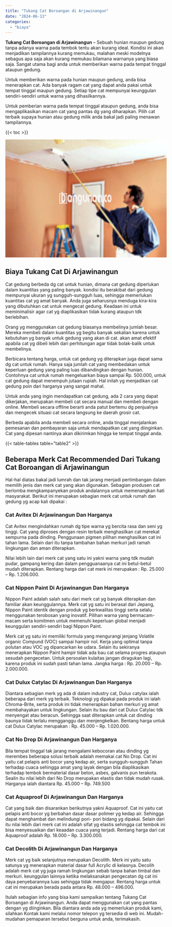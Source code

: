 ```yaml
---
title: "Tukang Cat Boroangan di Arjawinangun"
date: "2024-06-13"
categories: 
  - "biaya"
---
```


**Tukang Cat Boroangan di Arjawinangun** – Sebuah hunian maupun gedung tanpa adanya warna pada tembok tentu akan kurang ideal. Kondisi ini akan menjadikan tampilannya kurang memukau, malahan meski modelnya sebagus apa saja akan kurang memukau bilamana warnanya yang biasa saja. Sangat utama bagi anda untuk memberikan warna pada tempat tinggal ataupun gedung.

Untuk memberikan warna pada hunian maupun gedung, anda bisa menerapkan cat. Ada banyak ragam cat yang dapat anda pakai untuk tempat tinggal maupun gedung. Setiap tipe cat mempunyai keunggulan sendiri-sendiri untuk warna yang dihasilkannya.

Untuk pemberian warna pada tempat tinggal ataupun gedung, anda bisa mengaplikasikan macam cat yang pantas dg yang diharapkan. Pilih cat terbaik supaya hunian atau gedung milik anda bakal jadi paling menawan tampilannya.

{{< toc >}}

![Tukang Cat Boroangan di Arjawinangun](/images/jasa-cat-murah08.png)

## Biaya Tukang Cat Di Arjawinangun

Cat gedung berbeda dg cat untuk hunian, dimana cat gedung diperlukan dalam kuantitas yang paling banyak. kondisi itu berakibat dari gedung mempunyai ukuran yg sungguh-sungguh luas, sehingga memerlukan kuantitas cat yg amat banyak. Anda juga seharusnya menduga kira-kira yang dibutuhkan cat untuk mengecat gedung. Keadaan ini untuk meminimalisir agar cat yg diaplikasikan tidak kurang ataupun tdk berlebihan.

Orang yg menggunakan cat gedung biasanya membelinya jumlah besar. Mereka membeli dalam kuantitas yg begitu banyak sekalian karena untuk kebutuhan yg banyak untuk gedung yang akan di cat. akan amat efektif apabila cat yg dibeli lebih dari perhitungan agar tidak bolak-balik untuk membelinya.

Berbicara tentang harga, untuk cat gedung yg diterapkan juga dapat sama dg cat untuk rumah. Hanya saja jumlah cat yang membedakan untuk keperluan gedung yang paling luas dibandingkan dengan hunian. Contohnya cat untuk rumah mengeluarkan biaya sampai Rp. 500.000, untuk cat gedung dapat menempuh jutaan rupiah. Hal inilah yg menjadikan cat gedung poin dari harganya yang sangat mahal.

Untuk anda yang ingin mendapatkan cat gedung, ada 2 cara yang dapat dikerjakan, merupakan membeli cat secara manual dan membeli dengan online. Membeli secara offline berarti anda patut bertemu dg penjualnya dan mengecek situasi cat secara langsung ke daerah grosir cat.

Berbeda apabila anda membeli secara online, anda tinggal menjalankan pemesanan dan pembayaran saja untuk mendapatkan cat yang diinginkan. Cat yang dipesan nantinya akan dikirimkan hingga ke tempat tinggal anda.

{{< table-tables table="table2" >}}

## Beberapa Merk Cat Recommended Dari Tukang Cat Boroangan di Arjawinangun

Hal-hal diatas bakal jadi lumrah dan tak jarang menjadi pertimbangan dalam memilih jenis dan merk cat yang akan digunakan. Sebagian produsen cat berlomba mengkampanyekan produk andalannya untuk memenangkan hati masyarakat. Berikut ini merupakan sebagian merk cat untuk rumah dan gedung yg acap kali dipakai :

### Cat Avitex Di Arjawinangun Dan Harganya

Cat Avitex mengindahkan rumah dg tipe warna yg bercita rasa dan seni yg tinggi. Cat yang diproses dengan resin terbaik menghasilkan cat merekat sempurna pada dinding. Penggunaan pigmen pilihan menghasilkan cat ini tahan lama. Selain dari itu tanpa tambahan bahan merkuri jadi ramah lingkungan dan aman diterapkan.

Nilai lebih lain dari merk cat yang satu ini yakni warna yang tdk mudah pudar, gampang kering dan dalam pengguanaanya cat ini betul-betul mudah diterapkan. Rentang harga dari cat merk ini merupakan : Rp. 25.000 – Rp. 1.206.000.

### Cat Nippon Paint Di Arjawinangun Dan Harganya

Nippon Paint adalah salah satu dari merk cat yg banyak diterapkan dan familiar akan keunggulannya. Merk cat yg satu ini berasal dari Jepang, Nippon Paint identik dengan produk yg berkwalitas tinggi serta selalu menggunakan terobosan yang inovatif. Pilihan warna yang bermacam-macam serta komitmen untuk memenuhi keperluan global menjadi keunggulan sendiri-sendiri bagi Nippon Paint.

Merk cat yg satu ini memiliki formula yang mengurangi jenjang Volatile organic Compund (VOC) sampai hampir nol. Kerja yang optimal tanpa polutan atau VOC yg dipancarkan ke udara. Selain itu sekiranya menerapkan Nippon Paint hampir tidak ada bau cat selama progres ataupun sesudah pengecetan. Untuk persoalan kulaitas jangan diragukan lagi, karena produk ini sudah pasti tahan lama. Jangka harga : Rp. 20.000 – Rp. 2.000.000.

### Cat Dulux Catylac Di Arjawinangun Dan Harganya

Diantara sebagian merk yg ada di dalam industry cat, Dulux catylax ialah beberapa dari merk yg terbaik. Teknologi yg dipakai pada produk ini ialah Chroma-Brite, serta produk ini tidak menerapkan bahan merkuri yg amat membahayakan untuk lingkungan. Selain itu bau dari cat Dulux Catylac tdk menyengat atau beracun. Sehingga saat diterapkan untuk cat dinding baunya tidak terlalu mengganggu dan menjengkelkan. Bentang harga untuk cat Dulux Catylac merupakan : Rp. 45.000 – Rp. 1.020.000.

### Cat No Drop Di Arjawinangun Dan Harganya

Bila tempat tinggal tak jarang mengalami kebocoran atau dinding yg merembes beberapa solusi terbaik adalah memakai cat No Drop. Cat ini yaitu cat pelapis anti bocor yang kedap air, serta sungguh-sungguh Tahan terhadap cuaca sehingga amat yang layak dengan bila diaplikasikan terhadap tembok bermaterial dasar beton, asbes, galvanis pun terakota. Sealin itu nilai lebih dari No Drop merupakan elastis dan tidak mudah rusak. Harganya ialah diantara Rp. 45.000 – Rp. 749.500

### Cat Aquaproof Di Arjawinangun Dan Harganya

Cat yang baik dan disarankan berikutnya yakni Aquaproof. Cat ini yaitu cat pelapis anti bocor yg berbahan dasar dasar polimer yg kedap air. Sehingga dapat menghambat dan melindungi pori- pori bidang yg dipakai. Selain dari itu nilai lebih dari merk cat ini adalah sifat yg elastis sehingga cat tembok ini bisa menyesuaikan dari keaadan cuaca yang terjadi. Rentang harga dari cat Aquaproof adalah Rp. 18.000 – Rp. 3.300.000.

### Cat Decolith Di Arjawinangun Dan Harganya

Merk cat yg baik selanjutnya merupakan Decolith. Merk ini yaitu satu satunya yg menerapkan material dasar full Acrylic di kelasnya. Decolih adalah merk cat yg juga ramah lingkungan sebab tanpa bahan timbal dan merkuri. keunggulan lainnya ketika melaksanakan pengecatan dg cat ini daya penyebarannya luas sehingga tidak mengapur. Rentang harga untuk cat ini merupakan berada pada antara Rp. 48.000 – 496.000.

Itulah sebagian info yang bisa kami sampaikan tentang Tukang Cat Boroangan di Arjawinangun. Anda dapat menggunakan cat yang pantas dengan yg diinginkan. Bila diantara anda ada yg memerlukan produk kami, silahkan Kontak kami melalui nomor telepon yg tersedia di web ini. Mudah-mudahan pemaparan tersebut berguna untuk anda, terimakasih.
